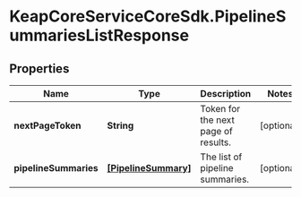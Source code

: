# KeapCoreServiceCoreSdk.PipelineSummariesListResponse

## Properties

Name | Type | Description | Notes
------------ | ------------- | ------------- | -------------
**nextPageToken** | **String** | Token for the next page of results. | [optional] 
**pipelineSummaries** | [**[PipelineSummary]**](PipelineSummary.md) | The list of pipeline summaries. | [optional] 


